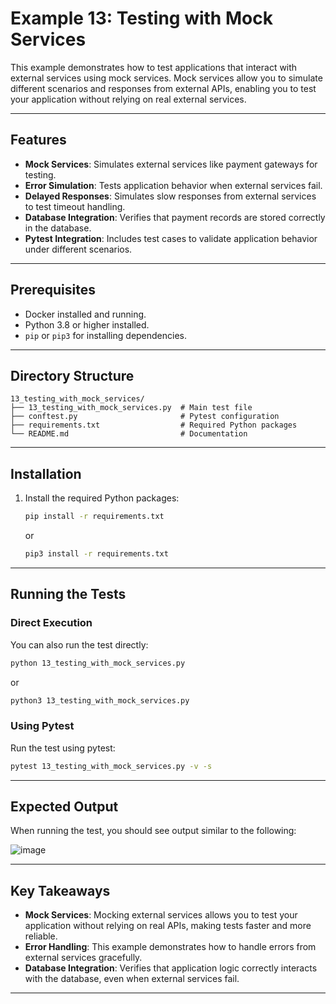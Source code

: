# Example 13: Testing with Mock Services

This example demonstrates how to test applications that interact with external services using mock services. Mock services allow you to simulate different scenarios and responses from external APIs, enabling you to test your application without relying on real external services.

---

## Features

- **Mock Services**: Simulates external services like payment gateways for testing.
- **Error Simulation**: Tests application behavior when external services fail.
- **Delayed Responses**: Simulates slow responses from external services to test timeout handling.
- **Database Integration**: Verifies that payment records are stored correctly in the database.
- **Pytest Integration**: Includes test cases to validate application behavior under different scenarios.

---

## Prerequisites

- Docker installed and running.
- Python 3.8 or higher installed.
- `pip` or `pip3` for installing dependencies.

---

## Directory Structure

```
13_testing_with_mock_services/
├── 13_testing_with_mock_services.py  # Main test file
├── conftest.py                       # Pytest configuration
├── requirements.txt                  # Required Python packages
└── README.md                         # Documentation
```

---

## Installation

1. Install the required Python packages:
   ```bash
   pip install -r requirements.txt
   ```
   or
    ```bash
   pip3 install -r requirements.txt
   ```

---

## Running the Tests

### Direct Execution

You can also run the test directly:
```bash
python 13_testing_with_mock_services.py
```
or
```bash
python3 13_testing_with_mock_services.py
```
### Using Pytest

Run the test using pytest:
```bash
pytest 13_testing_with_mock_services.py -v -s
```

---

## Expected Output

When running the test, you should see output similar to the following:

![image](https://github.com/user-attachments/assets/f0fadbc4-47de-4dad-95a9-8ec454d72293)


---

## Key Takeaways

- **Mock Services**: Mocking external services allows you to test your application without relying on real APIs, making tests faster and more reliable.
- **Error Handling**: This example demonstrates how to handle errors from external services gracefully.
- **Database Integration**: Verifies that application logic correctly interacts with the database, even when external services fail.

---
